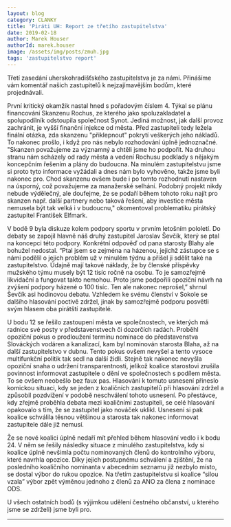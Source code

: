 ```yaml
---
layout: blog
category: CLANKY
title: 'Piráti UH: Report ze třetího zastupitelstva'
date: 2019-02-18
author: Marek Houser
authorId: marek.houser
image: /assets/img/posts/zmuh.jpg
tags: 'zastupitelstvo report'
---
```

Třetí zasedání uherskohradišťského zastupitelstva je za námi. Přinášíme vám komentář našich zastupitelů k nejzajímavějším bodům, které projednávali.

První kritický okamžik nastal hned s pořadovým číslem 4. Týkal se plánu financování Skanzenu Rochus, ze kterého jako spoluzakladatel a spolupodílník odstoupila společnost Synot. Jediná možnost, jak další provoz zachránit, je vyšší finanční injekce od města. Před zastupiteli tedy ležela finální otázka, zda skanzenu "přiklepnout" pokrytí veškerých jeho nákladů. To nakonec prošlo, i když pro nás nebylo rozhodování úplně jednoznačné. "Skanzen považujeme za významný a chtěli jsme ho podpořit. Na druhou stranu nám scházely od rady města a vedení Rochusu podklady s nějakým koncepčním řešením a plány do budoucna. Na minulém zastupitelstvu jsme si proto tyto informace vyžádali a dnes nám bylo vyhověno, takže jsme byli nakonec pro. Chod skanzenu ovšem bude i po tomto rozhodnutí nastaven na úsporný, což považujeme za manažerské selhání. Podobný projekt nikdy nebude výdělečný, ale doufejme, že se podaří během tohoto roku najít pro skanzen např. další partnery nebo taková řešení, aby investice města nemusela být tak velká i v budoucnu," okomentoval problematiku pirátský zastupitel František Elfmark.

V bodě 9 byla diskuze kolem podpory sportu v prvním letošním pololetí. Do debaty se zapojil hlavně náš druhý zastupitel Jaroslav Ševčík, který se ptal na koncepci této podpory. Konkrétní odpověď od pana starosty Blahy ale bohužel nedostal. “Ptal jsem se zejména na házenou, jejichž zástupce se s námi podělil o jejich problém už v minulém týdnu a přišel ji sdělit také na zastupitelstvo. Údajně mají takové náklady, že by členské příspěvky mužského týmu musely být 12 tisíc ročně na osobu. To je samozřejmě likvidační a fungovat takto nemohou. Proto jsme podpořili opoziční návrh na zvýšení podpory házené o 100 tisíc. Ten ale nakonec neprošel,” shrnul Ševčík asi hodinovou debatu. Vzhledem ke svému členství v Sokole se dalšího hlasování poctivě zdržel, jinak by samozřejmě podporu posvětli svým hlasem oba pirátští zastupitelé.

U bodu 12 se řešilo zastoupení města ve společnostech, ve kterých má radnice své posty v představenstvech či dozorčích radách. Proběhl opoziční pokus o prodloužení termínu nominace do představenstva Slováckých vodáren a kanalizací, kam byl nominován starosta Blaha, až na další zastupitelstvo v dubnu. Tento pokus ovšem nevyšel a tento vysoce multifunkční politik tak sedl na další židli. Stejně tak nakonec nevyšla opoziční snaha o udržení transparentnosti, jelikož koalice starostovi zrušila povinnost informovat zastupitele o dění ve společnostech s podílem města. To se ovšem neobešlo bez faux pas. Hlasování k tomuto usnesení přineslo komickou situaci, kdy se jeden z koaličních zastupitelů při hlasování zdržel a způsobil pozdvižení v podobě neschválení tohoto usnesení. Po přestávce, kdy zřejmě proběhla debata mezi koaličními zastupiteli, se celé hlasování opakovalo s tím, že se zastupitel jako nováček uklikl. Usnesení si pak koalice schválila těsnou většinou a starosta tak nakonec informovat zastupitele dále již nemusí.

Že se nové koalici úplně nedaří mít přehled během hlasování vedlo i k bodu 24. V něm se řešily následky situace z minulého zastupitelstva, kdy si koalice úplně nevšimla počtu nominovaných členů do kontrolního výboru, které navrhla opozice. Díky jejich postupnému schválení a zjištění, že na posledního koaličního nominanta v abecedním seznamu již nezbylo místo, se dostal výbor do rukou opozice. Na třetím zastupitelstvu si koalice “silou vzala” výbor zpět výměnou jednoho z členů za ANO za člena z nominace ODS.

U všech ostatních bodů (s výjimkou udělení čestného občanství, u kterého jsme se zdrželi) jsme byli pro.
- - -
